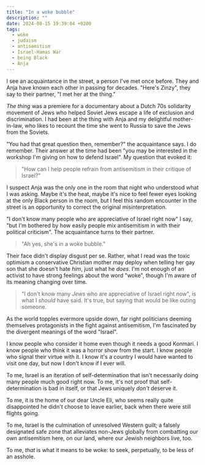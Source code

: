 ```yaml
---
title: "In a woke bubble"
description: ""
date: 2024-08-15 19:39:04 +0200
tags:
  - woke
  - judaism
  - antisemitism
  - Israel-Hamas War
  - being Black
  - Anja
---
```


I see an acquaintance in the street, a person I've met once before. They and Anja have known each other in passing for decades. "Here's Zinzy", they say to their partner, "I met her at the thing."

_The thing_ was a premiere for a documentary about a Dutch 70s solidarity movement of Jews who helped Soviet Jews escape a life of exclusion and discrimination. I had been at the thing with Anja and my delightful mother-in-law, who likes to recount the time she went to Russia to save the Jews from the Soviets.

"You had that great question then, remember?" the acquaintance says. I do remember. Their answer at the time had been "you may be interested in the workshop I'm giving on how to defend Israel". My question that evoked it:

> "How can I help people refrain from antisemitism in their critique of Israel?"

I suspect Anja was the only one in the room that night who understood what I was asking. Maybe it's the heat, maybe it's nice to feel fewer eyes looking at the only Black person in the room, but I feel this random encounter in the street is an opportunity to correct the original misinterpretation.

"I don't know many people who are appreciative of Israel right now" I say, "but I'm bothered by how easily people mix antisemitism in with their political criticism". The acquaintance turns to their partner.

> "Ah yes, she's in a woke bubble."

Their face didn't display disgust per se. Rather, what I read was the toxic optimism a conservative Christian mother may deploy when telling her gay son that she doesn't hate _him_, just what he _does_. I'm not enough of an activist to have strong feelings about the word "woke", though I'm aware of its meaning changing over time.

> "I don't know many _Jews_ who are appreciative of Israel right now", is what I _should_ have said. It's true, but saying that would be like outing someone.

As the world topples evermore upside down, far right politicians deeming themselves protagonists in the fight against antisemitism, I'm fascinated by the divergent meanings of the word "Israel".

I know people who consider it home even though it needs a good Konmari. I know people who think it was a horror show from the start. I know people who signal their virtue with it. I know it's a country I would have wanted to visit one day, but now I don't know if I ever will.

To me, Israel is an iteration of self-determination that isn't necessarily doing many people much good right now. To me, it's not proof that self-determination is bad in itself, or that Jews uniquely _don't_ deserve it.

To me, it is the home of our dear Uncle Eli, who seems really quite disappointed he didn't choose to leave earlier, back when there were still flights going.

To me, Israel is the culmination of unresolved Western guilt; a falsely designated safe zone that alleviates non-Jews globally from combatting our own antisemitism here, on our land, where our Jewish neighbors live, too.

To me, _that_ is what it means to be woke: to seek, perpetually, to be less of an asshole.
